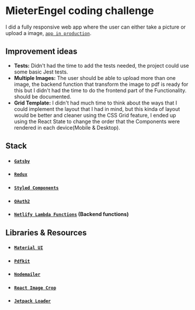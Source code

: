 # MieterEngel coding challenge

I did a fully responsive web app where the user can either take a picture or upload a image, [`app in production`](https://nodejs.org/en/).

## Improvement ideas

- **Tests:** Didn't had the time to add the tests needed, the project could use some
  basic Jest tests.
- **Multiple Images:** The user should be able to upload more than one image, the backend function that transform the image to pdf is ready for this but I didn't had the time to do the frontend part of the Functionality.
  should be documented.
- **Grid Template:** I didn't had much time to think about the ways that I could implement the layout that I had in mind, but this kinda of layout would be better and cleaner using the CSS Grid feature, I ended up using the React State to change the order that the Components were rendered in each device(Mobile & Desktop).

## Stack

- #### [`Gatsby`](https://www.gatsbyjs.org/)
- #### [`Redux`](https://redux.js.org/)
- #### [`Styled Components`](https://www.styled-components.com/)
- #### [`OAuth2`](https://oauth.net/2/)
- #### [`Netlify Lambda Functions`](https://www.netlify.com/docs/functions/) (Backend functions)

## Libraries & Resources

- #### [`Material UI`](https://material-ui.com/)
- #### [`Pdfkit`](https://pdfkit.org/)
- #### [`Nodemailer`](https://nodemailer.com/about/)
- #### [`React Image Crop`](https://github.com/DominicTobias/react-image-crop)
- #### [`Jetpack Loader`](https://codepen.io/mr_alien/pen/FDLjg)
